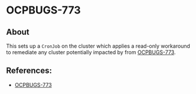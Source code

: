 # OCPBUGS-773

## About

This sets up a `CronJob` on the cluster which applies a read-only workaround to remediate any cluster potentially impacted by from [OCPBUGS-773][].

## References:
* [OCPBUGS-773][]

[OCPBUGS-773]: https://issues.redhat.com/browse/OCPBUGS-773
